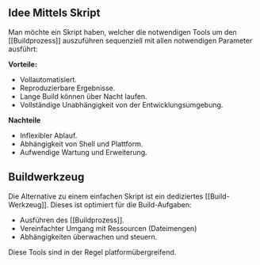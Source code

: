 ## Idee Mittels Skript
Man möchte ein Skript haben, welcher die notwendigen Tools um den [[Buildprozess]] auszuführen sequenziell mit allen notwendigen Parameter ausführt:

**Vorteile:**
- Vollautomatisiert.
- Reproduzierbare Ergebnisse.
- Lange Build können über Nacht laufen.
- Vollständige Unabhängigkeit von der Entwicklungsumgebung.

**Nachteile**
- Inflexibler Ablauf.
- Abhängigkeit von Shell und Plattform.
- Aufwendige Wartung und Erweiterung.

## Buildwerkzeug
Die Alternative zu einem einfachen Skript ist ein dediziertes [[Build-Werkzeug]].
Dieses ist optimiert für die Build-Aufgaben:
- Ausführen des [[Buildprozess]].
- Vereinfachter Umgang mit Ressourcen (Dateimengen)
- Abhängigkeiten überwachen und steuern.

Diese Tools sind in der Regel platformübergreifend.